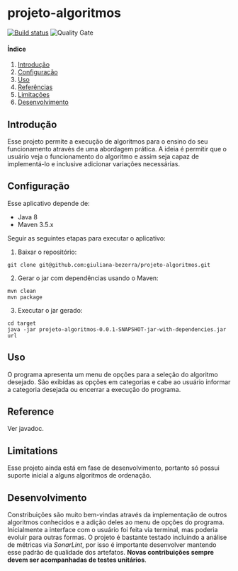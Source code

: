 # projeto-algoritmos

[![Build status](https://travis-ci.com/giuliana-bezerra/projeto-algoritmos.svg?branch=master)](https://travis-ci.com/giuliana-bezerra/projeto-algoritmos) ![Quality Gate](https://sonarcloud.io/api/project_badges/measure?project=com%3Aprojeto-algoritmos&metric=alert_status)

#### Índice

1. [Introdução](#overview)
2. [Configuração](#setup)
3. [Uso](#usage)
4. [Referências](#reference)
5. [Limitações](#limitations)
6. [Desenvolvimento](#development)

## Introdução

Esse projeto permite a execução de algoritmos para o ensino do seu funcionamento através de uma abordagem prática. A ideia é permitir que o usuário veja o funcionamento do algoritmo e assim seja capaz de implementá-lo e inclusive adicionar variações necessárias.


## Configuração
Esse aplicativo depende de:

- Java 8
- Maven 3.5.x

Seguir as seguintes etapas para executar o aplicativo:

1. Baixar o repositório:
```
git clone git@github.com:giuliana-bezerra/projeto-algoritmos.git
```
2. Gerar o jar com dependências usando o Maven:
```
mvn clean
mvn package
```
3. Executar o jar gerado:
```
cd target
java -jar projeto-algoritmos-0.0.1-SNAPSHOT-jar-with-dependencies.jar url
```

## Uso
O programa apresenta um menu de opções para a seleção do algoritmo desejado. São exibidas as opções em categorias e cabe ao usuário informar a categoria desejada ou encerrar a execução do programa.

## Reference
Ver javadoc.

## Limitations
Esse projeto ainda está em fase de desenvolvimento, portanto só possui suporte inicial a alguns algoritmos de ordenação.

## Desenvolvimento
Constribuições são muito bem-vindas através da implementação de outros algoritmos conhecidos e a adição deles ao menu de opções do programa. Inicialmente a interface com o usuário foi feita via terminal, mas poderia evoluir para outras formas. O projeto é bastante testado incluindo a análise de métricas via *SonarLint*, por isso é importante desenvolver mantendo esse padrão de qualidade dos artefatos. **Novas contribuições sempre devem ser acompanhadas de testes unitários**.
